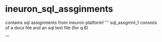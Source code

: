 # ineuron_sql_assginments
contains sql assignments from ineuron platform!
'''
sql_assgmnt_1 consists of a docx file and an sql text file (for q.6)

'''
